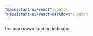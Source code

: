 ```yaml
---
"@assistant-ui/react": patch
"@assistant-ui/react-markdown": patch
---
```


fix: markdown loading indicator
